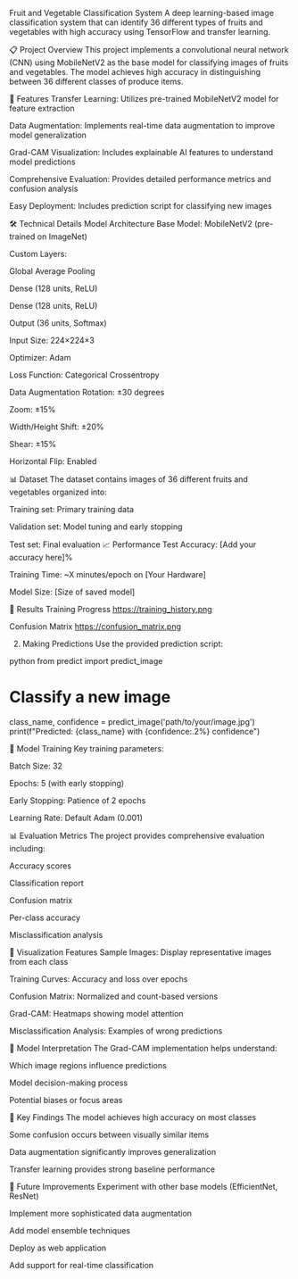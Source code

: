 Fruit and Vegetable Classification System
A deep learning-based image classification system that can identify 36 different types of fruits and vegetables with high accuracy using TensorFlow and transfer learning.

📋 Project Overview
This project implements a convolutional neural network (CNN) using MobileNetV2 as the base model for classifying images of fruits and vegetables. The model achieves high accuracy in distinguishing between 36 different classes of produce items.

🚀 Features
Transfer Learning: Utilizes pre-trained MobileNetV2 model for feature extraction

Data Augmentation: Implements real-time data augmentation to improve model generalization

Grad-CAM Visualization: Includes explainable AI features to understand model predictions

Comprehensive Evaluation: Provides detailed performance metrics and confusion analysis

Easy Deployment: Includes prediction script for classifying new images

🛠️ Technical Details
Model Architecture
Base Model: MobileNetV2 (pre-trained on ImageNet)

Custom Layers:

Global Average Pooling

Dense (128 units, ReLU)

Dense (128 units, ReLU)

Output (36 units, Softmax)

Input Size: 224×224×3

Optimizer: Adam

Loss Function: Categorical Crossentropy

Data Augmentation
Rotation: ±30 degrees

Zoom: ±15%

Width/Height Shift: ±20%

Shear: ±15%

Horizontal Flip: Enabled

📊 Dataset
The dataset contains images of 36 different fruits and vegetables organized into:

Training set: Primary training data

Validation set: Model tuning and early stopping

Test set: Final evaluation
📈 Performance
Test Accuracy: [Add your accuracy here]%

Training Time: ~X minutes/epoch on [Your Hardware]

Model Size: [Size of saved model]

🎯 Results
Training Progress
https://training_history.png

Confusion Matrix
https://confusion_matrix.png

2. Making Predictions
Use the provided prediction script:

python
from predict import predict_image

# Classify a new image
class_name, confidence = predict_image('path/to/your/image.jpg')
print(f"Predicted: {class_name} with {confidence:.2%} confidence")

🔧 Model Training
Key training parameters:

Batch Size: 32

Epochs: 5 (with early stopping)

Early Stopping: Patience of 2 epochs

Learning Rate: Default Adam (0.001)

📊 Evaluation Metrics
The project provides comprehensive evaluation including:

Accuracy scores

Classification report

Confusion matrix

Per-class accuracy

Misclassification analysis

🎨 Visualization Features
Sample Images: Display representative images from each class

Training Curves: Accuracy and loss over epochs

Confusion Matrix: Normalized and count-based versions

Grad-CAM: Heatmaps showing model attention

Misclassification Analysis: Examples of wrong predictions

🤖 Model Interpretation
The Grad-CAM implementation helps understand:

Which image regions influence predictions

Model decision-making process

Potential biases or focus areas

📝 Key Findings
The model achieves high accuracy on most classes

Some confusion occurs between visually similar items

Data augmentation significantly improves generalization

Transfer learning provides strong baseline performance

🚀 Future Improvements
Experiment with other base models (EfficientNet, ResNet)

Implement more sophisticated data augmentation

Add model ensemble techniques

Deploy as web application

Add support for real-time classification

